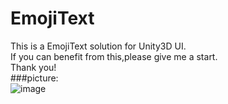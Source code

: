 # EmojiText
This is a EmojiText solution for Unity3D UI.<br>
If you can benefit from this,please give me a start.<br>
Thank you!
<br>
###picture:<br>
![image](https://github.com/DFVSQY/EmojiText/blob/master/pic.png)
